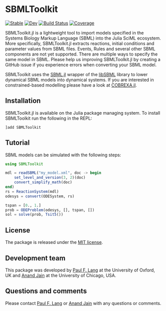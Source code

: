 # SBMLToolkit

[![Stable](https://img.shields.io/badge/docs-stable-blue.svg)](https://paulflang.github.io/SBMLToolkit.jl/stable)
[![Dev](https://img.shields.io/badge/docs-dev-blue.svg)](https://paulflang.github.io/SBMLToolkit.jl/dev)
[![Build Status](https://github.com/paulflang/SBMLToolkit.jl/workflows/CI/badge.svg)](https://github.com/paulflang/SBMLToolkit.jl/actions)
[![Coverage](https://codecov.io/gh/paulflang/SBMLToolkit.jl/branch/master/graph/badge.svg)](https://codecov.io/gh/paulflang/SBMLToolkit.jl)

SBMLToolkit.jl is a lightweight tool to import models specified in the Systems Biology Markup Language (SBML) into the Julia SciML ecosystem. More specifically, SBMLToolkit.jl extracts reactions, initial conditions and parameter values from SBML files. Events, Rules and several other SBML components are not yet supported. There are multiple ways to specify the same model in SBML. Please help us improving SBMLToolkit.jl by creating a GitHub issue if you experience errors when converting your SBML model.

SBMLToolkit uses the [SBML.jl](https://github.com/LCSB-BioCore/SBML.jl) wrapper of the [libSBML](https://model.caltech.edu/software/libsbml/) library to lower dynamical SBML models into dynamical systems. If you are interested in constrained-based modelling please have a look at [COBREXA.jl](https://github.com/LCSB-BioCore/COBREXA.jl).

## Installation
SBMLToolkit.jl is available on the Julia package managing system. To install SBMLToolkit run the following in the REPL:
  ```
  ]add SBMLToolkit
  ```

## Tutorial
SBML models can be simulated with the following steps:
  ```julia
  using SBMLToolkit

  mdl = readSBML("my_model.xml", doc -> begin
      set_level_and_version(3, 2)(doc)
      convert_simplify_math(doc)
  end)
  rs = ReactionSystem(mdl)
  odesys = convert(ODESystem, rs)

  tspan = [0., 1.]
  prob = ODEProblem(odesys, [], tspan, [])
  sol = solve(prob, Tsit5())
  ```

## License
The package is released under the [MIT license](https://github.com/paulflang/SBMLToolkit.jl/blob/main/LICENSE).


## Development team
This package was developed by [Paul F. Lang](https://www.linkedin.com/in/paul-lang-7b54a81a3/) at the University of Oxford, UK and [Anand Jain](https://github.com/anandijain) at the University of Chicago, USA.


## Questions and comments
Please contact [Paul F. Lang](mailto:paul.lang@wolfson.ox.ac.uk) or [Anand Jain](mailto:anandj@uchicago.edu) with any questions or comments.
